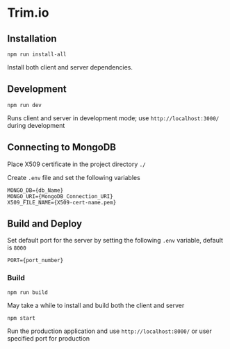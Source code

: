 # Trim.io

## Installation

```
npm run install-all
```
Install both client and server dependencies.

## Development

```
npm run dev
```
Runs client and server in development mode; use `http://localhost:3000/` during development

## Connecting to MongoDB
Place X509 certificate in the project directory `./`

Create `.env` file and set the following variables

```
MONGO_DB={db_Name}
MONGO_URI={MongoDB_Connection_URI}
X509_FILE_NAME={X509-cert-name.pem}
```


## Build and Deploy
Set default port for the server by setting the following `.env` variable, default is `8000`
```
PORT={port_number}
```

### Build
```
npm run build
```
May take a while to install and build both the client and server

```
npm start
```
Run the production application and use `http://localhost:8000/` or user specified port for production
